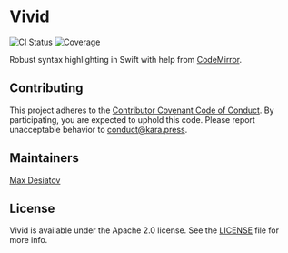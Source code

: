 # Vivid

[![CI Status](https://img.shields.io/travis/MaxDesiatov/Vivid.svg?style=flat)](https://travis-ci.org/MaxDesiatov/Vivid)
[![Coverage](https://img.shields.io/codecov/c/github/MaxDesiatov/Vivid/master.svg?style=flat)](https://codecov.io/gh/maxdesiatov/Vivid)

Robust syntax highlighting in Swift with help from
[CodeMirror](https://codemirror.net/doc/manual.html#modeapi).

## Contributing

This project adheres to the [Contributor Covenant Code of
Conduct](https://github.com/MaxDesiatov/Vivid/blob/master/CODE_OF_CONDUCT.md).
By participating, you are expected to uphold this code. Please report
unacceptable behavior to conduct@kara.press.

## Maintainers

[Max Desiatov](https://desiatov.com)

## License

Vivid is available under the Apache 2.0 license. See the
[LICENSE](https://github.com/MaxDesiatov/Vivid/blob/master/LICENSE) file for
more info.
